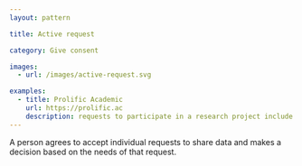 ```yaml
---
layout: pattern

title: Active request

category: Give consent

images:
  - url: /images/active-request.svg

examples:
  - title: Prolific Academic
    url: https://prolific.ac
    description: requests to participate in a research project include the type of information a person will need to share
---
```


A person agrees to accept individual requests to share data and makes a decision based on the needs of that request.
